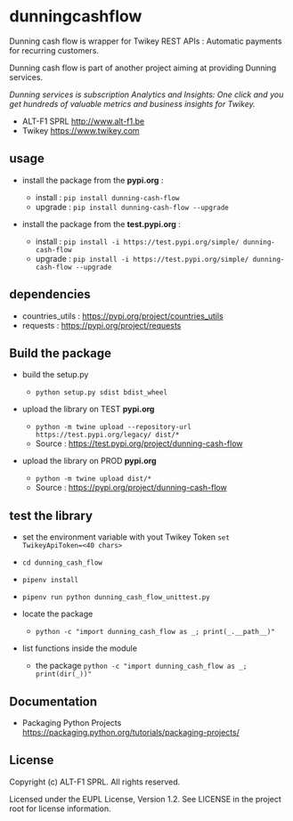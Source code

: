 # dunningcashflow

Dunning cash flow is wrapper for Twikey REST APIs : Automatic payments for recurring customers.

Dunning cash flow is part of another project aiming at providing Dunning services.

*Dunning services is subscription Analytics and Insights: One click and you get hundreds of valuable metrics and business insights for Twikey.*

* ALT-F1 SPRL <http://www.alt-f1.be>
* Twikey <https://www.twikey.com>

## usage

* install the package from the **pypi.org** : 
    * install : `pip install dunning-cash-flow`
    * upgrade : `pip install dunning-cash-flow --upgrade`


* install the package from the **test.pypi.org** : 
    * install : `pip install -i https://test.pypi.org/simple/ dunning-cash-flow`
    * upgrade : `pip install -i https://test.pypi.org/simple/ dunning-cash-flow --upgrade`


## dependencies

* countries_utils : <https://pypi.org/project/countries_utils>
* requests : <https://pypi.org/project/requests>


## Build the package 

* build the setup.py
    * `python setup.py sdist bdist_wheel`

* upload the library on TEST **pypi.org** 
    * `python -m twine upload --repository-url https://test.pypi.org/legacy/ dist/*` 
    * Source : <https://test.pypi.org/project/dunning-cash-flow>

* upload the library on PROD **pypi.org** 
    * `python -m twine upload dist/*` 
    * Source : <https://pypi.org/project/dunning-cash-flow>

## test the library

* set the environment variable with yout Twikey Token `set TwikeyApiToken=<40 chars>`
* `cd dunning_cash_flow`
* `pipenv install`
* `pipenv run python dunning_cash_flow_unittest.py`

* locate the package 
    * `python -c "import dunning_cash_flow as _; print(_.__path__)"`
* list functions inside the module
    *  the package `python -c "import dunning_cash_flow as _; print(dir(_))"`

## Documentation

* Packaging Python Projects <https://packaging.python.org/tutorials/packaging-projects/>

## License

Copyright (c) ALT-F1 SPRL. All rights reserved.

Licensed under the EUPL License, Version 1.2. 
See LICENSE in the project root for license information.